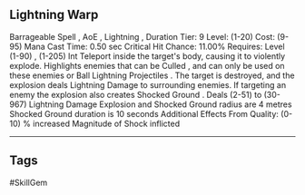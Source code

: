 ## Lightning Warp
Barrageable
Spell , AoE , Lightning , Duration
Tier: 9
Level: (1-20)
Cost: (9-95) Mana
Cast Time: 0.50 sec
Critical Hit Chance: 11.00%
Requires: Level (1-90) , (1-205) Int
Teleport inside the target's body, causing it to violently explode. Highlights enemies that can be Culled , and can only be used on these enemies or Ball Lightning Projectiles . The target is destroyed, and the explosion deals Lightning Damage to surrounding enemies. If targeting an enemy the explosion also creates Shocked Ground .
Deals (2-51) to (30-967) Lightning Damage
Explosion and Shocked Ground radius are 4 metres
Shocked Ground duration is 10 seconds
Additional Effects From Quality:
(0-10) % increased Magnitude of Shock inflicted

---
## Tags
#SkillGem
